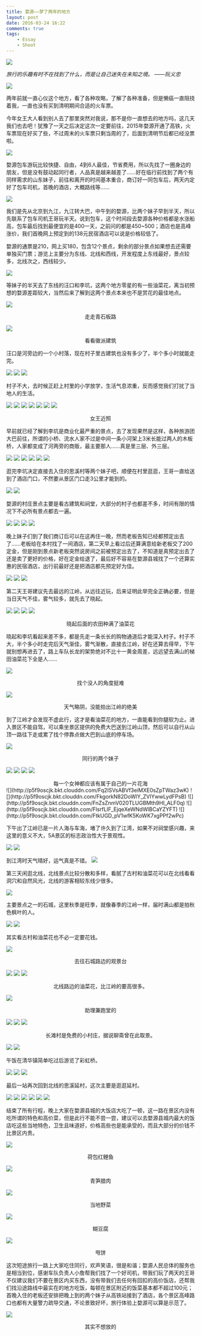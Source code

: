 ```yaml
---
title: 婺源——梦了两年的地方
layout: post
date: 2016-03-24 16:22
comments: true
tags: 
    - Essay
    - Shoot
---
```


![](http://p5f9oscjk.bkt.clouddn.com/FmWpMnJRuSVdQ7lHbdgmTTVxtA51)

*旅行的乐趣有时不在找到了什么，而是让自己迷失在未知之境。 ——阮义忠*

![](http://p5f9oscjk.bkt.clouddn.com/FqHX6iyXCtd-AFBpTbNt5RkjOvaU)

两年前就一直心仪这个地方，看了各种攻略，了解了各种准备，但是懒癌一直阻挠着我，一直也没有买到清明期间合适的火车票。

今年女王大人看到别人去了那里突然对我说，那不是你一直想去的地方吗，这几天我们也去吧！犹豫了一天之后决定这次一定要前往，2015年婺源开通了高铁，火车票现在好买了些，不过周末的火车票只剩当周的了，后面到清明节后都已经没票啦。

![](http://p5f9oscjk.bkt.clouddn.com/FoQCdYVAMgq0HdS9qf3c8ZjC2QS3)

婺源包车游玩比较快捷、自由，4到6人最佳，节省费用，所以先找了一圈身边的朋友，但是没有鼓动起同行者，人品真是越来越差了……好在临行前找到了两个有同样需求的山东妹子，前往和离开的时间基本重合，商订好一同包车后，两天内定好了包车司机，首晚的酒店，大概路线等……

![](http://p5f9oscjk.bkt.clouddn.com/FjHcBkV-XlqnBGOdQYiTCiECJyrN)

我们是先从北京到九江，九江转大巴，中午到的婺源，比两个妹子早到半天，所以先联系了包车司机王哥玩半天。说到包车，这个时间段去婺源各种价格都是水涨船高，包车最后找到最便宜的是400一天，之前问的都是450~500；酒店也是高峰涨价，我们首晚网上预定到的138元民宿酒店可以说是价格较低了。

婺源的通票是210，网上买180，包含12个景点，剩余的部分景点如果想去还需要单独买门票；游览上主要分为东线、北线和西线，开发程度上东线最好，景点较多，北线次之，西线较少。

![](http://p5f9oscjk.bkt.clouddn.com/FtjeM8u-90MnJabrrMaYF1RssN4H)

等妹子的半天去了东线的汪口和李坑，这两个地方零星的有一些油菜花，离当初预想的婺源差距较大，当然后来了解到这两个景点本来也不是赏花的最佳地点。

![](http://p5f9oscjk.bkt.clouddn.com/FkedTMyhswbDq7amtVYRqwUf-bDF)

<center>走走青石板路</center>

![](http://p5f9oscjk.bkt.clouddn.com/FtBtTHuPGjH2bzubZfl0qKVjeLRu)

<center>看看徽派建筑</center>

汪口是河旁边的一个小村落，现在村子里古建筑也没有多少了，半个多小时就能走完。

![](http://p5f9oscjk.bkt.clouddn.com/FhCMk5rl8GQLDmnt0c4DRy4AlgFw)
![](http://p5f9oscjk.bkt.clouddn.com/Fl79shREcC_djL_Cb2el8i_6u243)
![](http://p5f9oscjk.bkt.clouddn.com/Fj-66hee7yu3Wbs3a3EJXhsS8NzN)

村子不大，去时候正赶上村里的小学放学，生活气息浓重，反而感觉我们打扰了当地人的生活。

![](http://p5f9oscjk.bkt.clouddn.com/FieWjIqhYTXIp2loBrH0nT_qwAS0)
![](http://p5f9oscjk.bkt.clouddn.com/FqslDkTfeI-P_ukib-2gk3PSS0oG)
![](http://p5f9oscjk.bkt.clouddn.com/FgWuw58W0wZwIrNhz0TpV_Dke0cx)
![](http://p5f9oscjk.bkt.clouddn.com/Fow-WVNKzizJL3phUBOi3lkJBbMS)
![](http://p5f9oscjk.bkt.clouddn.com/Fq33AcV2HA5d_o0RKqVipnZKKmfq)
![](http://p5f9oscjk.bkt.clouddn.com/Fi5wzOxf0xLvRN6Ma4_GVchZfNo9)
![](http://p5f9oscjk.bkt.clouddn.com/FkPnbOVLaGxlYOGZnZeloIQnyYyp)
<center>女王近照</center>

早前就已经了解到李坑是商业化最严重的景点，去了发现果然是这样，各种旅游团大巴前往，所谓的小桥、流水人家不过是中间一条小河架上3米长能过两人的木板桥，人家都变成了河两旁的商贩，最主要那人……真是里三层、外三层。

![](http://p5f9oscjk.bkt.clouddn.com/Fs0v8FkXIWhoM8-Oehu49wknGJGG)
![](http://p5f9oscjk.bkt.clouddn.com/FoU9QGchijL6l9acwEB7xbL8sqRh)
![](http://p5f9oscjk.bkt.clouddn.com/Fnq5L9iqfExjfsS4JH5Qxa38qodp)
![](http://p5f9oscjk.bkt.clouddn.com/FsvfOspaMw67fShB_ZjraLqMMgL1)
![](http://p5f9oscjk.bkt.clouddn.com/FhMzcdp2mreUX3n5Qt3MxLKgO_je)
![](http://p5f9oscjk.bkt.clouddn.com/FlKZFs6FkGezIvBZqqMnBwoBA2ET)

逛完李坑决定直接去入住的思溪村等两个妹子吧，顺便在村里逛逛，王哥一直给送到了酒店门口，不然要从景区门口走3公里才能到的。

![](http://p5f9oscjk.bkt.clouddn.com/FjbqBJ68gO4m2QF0FS2we7QfzEOx)
![](http://p5f9oscjk.bkt.clouddn.com/FmuaWuIdGMbtNbTZX0yJLFfWqjC7)

婺源的村庄景点主要是看古建筑和祠堂，大部分的村子也都差不多，时间有限的情况下不必所有景点都去一遍。

![](http://p5f9oscjk.bkt.clouddn.com/FnOs4WppnAaxiKBC_KrnGffk_XKU)
![](http://p5f9oscjk.bkt.clouddn.com/FhSrwIL5d7O0nGYISGc-6sFDcSeQ)
![](http://p5f9oscjk.bkt.clouddn.com/FtUtLPEMqHsTQQBjHgIeIThn7y98)
![](http://p5f9oscjk.bkt.clouddn.com/FohxHtS1Zbb1D8khVRktBym6wDh-)

晚上妹子们到了我们商订后可以在这再住一晚，然而老板告知已经都预定出去了……老板给在本村找了一间酒店，第二天早上看过后还算满意给新老板交了200定金，但是刚到景点新老板突然说房间之前被预定出去了，不知道是真预定出去了还是卖了更好的价格，好在定金给退了，最后好不容易在婺源县城找了一个还算实惠的民宿酒店，出行前最好还是把酒店都先预定好为佳。

![](http://p5f9oscjk.bkt.clouddn.com/FsposUF5qThYurYFgkt4OhFTcnQ9)
![](http://p5f9oscjk.bkt.clouddn.com/Fkr_SV-P2ZlT7iomBt20WOtvtYuO)
![](http://p5f9oscjk.bkt.clouddn.com/FpxzpmktyWwwWXWS6or7RdIKJCKq)

第二天王哥建议先去最远的江岭，从远往近玩，后来证明此举完全正确必要，但是当日天气不佳，雾气较多，就先去了晓起。

![](http://p5f9oscjk.bkt.clouddn.com/FkT19EkqrXKodbQ6OLwDWY55UnVj)
![](http://p5f9oscjk.bkt.clouddn.com/FiGo_ixC5p-3qXeOfSAmZmCk4VXv)
![](http://p5f9oscjk.bkt.clouddn.com/FjvnOo_vBW1MWX9LnmikyUG2TRrF)
![](http://p5f9oscjk.bkt.clouddn.com/Fg-Fwvbx7g8TudFmKpLzBZSV9x2H)
<center>晓起后面的农田种满了油菜花</center>

晓起和李坑看起来差不多，都是先走一条长长的购物通道后才能深入村子。村子不大，半个多小时走完后天气渐佳，雾气渐散，直接去江岭，好在还算去得早，下午就别想再进去了，路上车队长龙的架势绝对不比十一黄金周差，远远望去满山的梯田油菜花下全是人……

![](http://p5f9oscjk.bkt.clouddn.com/FsEsRmz9LuSkGqAQMLfO6KNYG8SI)

<center>找个没人的角度挺难</center>

![](http://p5f9oscjk.bkt.clouddn.com/FpXNXIF-Yq-7ob5eQ1ukAapgPhNL)

<center>天气略阴，没能拍出江岭的绝美</center>

到了江岭才会发现不虚此行，这才是看油菜花的地方，一直能看到你腿软为止。进入景区不能自驾，可以乘坐景区提供的免费大巴送到江岭山顶，然后可以自行从山顶一路往下走或累了找个停靠点做大巴到山底的停车场。

![](http://p5f9oscjk.bkt.clouddn.com/Fg8NtYsKsXYPDiNSdsIEM1ncrtNV)

<center>同行的两个妹子</center>

![](http://p5f9oscjk.bkt.clouddn.com/FutND8d0DDgN-HcI37trY1ENW_HA)
![](http://p5f9oscjk.bkt.clouddn.com/Fpa59nxjD5ZVeUkETAshBdyihMK9)
![](http://p5f9oscjk.bkt.clouddn.com/Fseq1eC_We73jZeGIISRnjT0dJ2y)
![](http://p5f9oscjk.bkt.clouddn.com/FrvyezSWsFFG8fYySNmlCG4TlB8I)

<center>每一个女神都应该有属于自己的一片花海</center>
![](http://p5f9oscjk.bkt.clouddn.com/Fq2ISVsABVf3eiMXE0sZpTWaz3wK)
![](http://p5f9oscjk.bkt.clouddn.com/FkgorkN82DoWlY_ZVlYwwLydFPsB)
![](http://p5f9oscjk.bkt.clouddn.com/FnZsZnmV020TLUGBMth9HI_ALF0q)
![](http://p5f9oscjk.bkt.clouddn.com/FlsrfLIF_EjqeXeWNdWlBCaYZYFT)
![](http://p5f9oscjk.bkt.clouddn.com/FtkUGD_pV1wfK5KoWK7xgPPf2wPc)

下午出了江岭已是一片人海与车海，堵了许久到了江湾，如果不对祠堂感兴趣，来这里的意义不大，5A景区的标志政治性大于景观性。

![](http://p5f9oscjk.bkt.clouddn.com/FrEQp_TdihMTrvul1rB7J5FYv3r8)
![](http://p5f9oscjk.bkt.clouddn.com/Fqxuniza5nYbC3kSHBZZXHkhn4Sy)

到江湾时天气晴好，运气真是不错。
![](http://p5f9oscjk.bkt.clouddn.com/FmplwaKu-qdBF4GHmu3P0h4g5mKE)

第三天闲逛北线，北线景点比较分散和多样，看腻了古村和油菜花可以在北线看看洞穴和自然风光，北线的游客相较东线少很多。

![](http://p5f9oscjk.bkt.clouddn.com/FhQmpj60krQkBYr-ulmmYiRNjZvW)

主要景点之一的石城，这里秋季是旺季，就像春季的江岭一样，届时满山都是拍秋色枫叶的人。

![](http://p5f9oscjk.bkt.clouddn.com/Fkn_OICR3X8NStI8X68X_Mu51xCF)
![](http://p5f9oscjk.bkt.clouddn.com/Fvuf8oYfE-okZCmnUImsuqPujLIq)

其实看古村和油菜花也不必一定要花钱。

![](http://p5f9oscjk.bkt.clouddn.com/FofRzlqMNKMusCb3vZduy4MediNf)

<center>去往石城路边的观景台</center>

![](http://p5f9oscjk.bkt.clouddn.com/Fn2XRRMZzUJ2V0av3HzaHy4UreJp)
![](http://p5f9oscjk.bkt.clouddn.com/FrljzRY8wQxAXjUnLylva3VM9VYJ)
![](http://p5f9oscjk.bkt.clouddn.com/FmGIZy53xhPQeOg1Kk7ySEYh16Ff)


<center>北线路边的油菜花，比江岭的要高很多。</center>

![](http://p5f9oscjk.bkt.clouddn.com/FmfCI0jGXnJATACluBuL7J9s_dIm)

<center>助理兼跑堂的</center>

![](http://p5f9oscjk.bkt.clouddn.com/Fp6HaroLim4nJrHqUIs3Qtbw5USN)
![](http://p5f9oscjk.bkt.clouddn.com/FujhDqe3_8nvs5YaRGqJnTvDwBqc)
![](http://p5f9oscjk.bkt.clouddn.com/FhER7TliE_bJs9iKQXRjBe-_jT7Q)

<center>长滩村是免费的小村庄，据说聊斋曾在此取景。</center>

![](http://p5f9oscjk.bkt.clouddn.com/FvcPOA_0pLGLZSXr9vzo-0plxyB6)
![](http://p5f9oscjk.bkt.clouddn.com/FlzJ86RokwMg0AjoGPYLxoFe_5yV)

午饭在清华镇简单吃过后游览了彩虹桥。

![](http://p5f9oscjk.bkt.clouddn.com/FlDdToLGahjYyxqWWBM_2HkRqHU7)
![](http://p5f9oscjk.bkt.clouddn.com/FmBoszhjBy4rYPC-C5TVTF3uVrQP)
![](http://p5f9oscjk.bkt.clouddn.com/FhlWkE37Oeb__pfcYR8SBNUI86Wr)

最后一站再次回到北线的思溪延村，这次主要是逛逛延村。

![](http://p5f9oscjk.bkt.clouddn.com/FvqCjHdojmCAH1kIp4JIheAVjDqB)
![](http://p5f9oscjk.bkt.clouddn.com/Fmd_I5fBilOu-bDwFixBGUtXryL4)
![](http://p5f9oscjk.bkt.clouddn.com/Fv9YE8_qKvqZSnXpYE89BG05aIPD)
![](http://p5f9oscjk.bkt.clouddn.com/FjQeiDsRiEi9VoSd-fMCRpcTAOTk)
![](http://p5f9oscjk.bkt.clouddn.com/FnKUVOHnxJi5gSdPg_AscwkiC4Y3)
![](http://p5f9oscjk.bkt.clouddn.com/FgoP_fOlYxpSUnF2cg-jRNC7GF1B)

结束了所有行程，晚上大家在婺源县城的大饭店大吃了一顿，这一路在景区内没有吃所谓的特色和高价菜，但是此行不能不尝一尝，建议可以去婺源县城内最大的饭店吃这些当地特色，卫生且味道好，价格高些也是能承受的，而且大部分的价钱不比景区内贵。

![](http://p5f9oscjk.bkt.clouddn.com/FhfiM1LwRD9c8zyfVHn8BmU_8zIx)

<center>荷包红鲤鱼</center>

![](http://p5f9oscjk.bkt.clouddn.com/FofvQEqMWww3l_oIVMgfUN5jYiYx)

<center>青笋腊肉</center>

![](http://p5f9oscjk.bkt.clouddn.com/Fuezv5dbp34mEf8uSSY9xZoch6rD)

<center>当地野菜</center>

![](http://p5f9oscjk.bkt.clouddn.com/FjghPs1SZuHOG_As3ukqf2CWxs94)

<center>糊豆腐</center>

![](http://p5f9oscjk.bkt.clouddn.com/Fu7w8j9jclhNgAkIEVaH-QZiE4X0)

<center>甩饼</center>

这次短途旅行一路上大家吃住同行，欢声笑语，很是和谐；婺源人民总体的服务也是相当到位，感谢车队负责人小詹帮我们找了一个好司机，带我们玩了两天的王哥不仅建议我们不要在景区内买东西，没有带我们去任何有回扣的高价饭店，还帮我们找沿途路线中最实在的地方吃饭，每顿在景区附近的饭菜基本都不超过100元；首晚入住的老板还安排把晚上到的两个妹子从高铁站接到了酒店，各个景区高峰路口也都有大量警力疏导交通，不论景致好坏，旅行体验上婺源可以算是示范了。

![](http://p5f9oscjk.bkt.clouddn.com/FtogLDe81oQveETvmHzm-Tq4SBMl)

<center>其实不想放的</center>